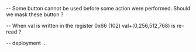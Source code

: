 -- Some button cannot be used before some action were performed.
Should we mask these button ?

-- When val is written in the register 0x66 (102) val+(0,256,512,768) is re-read ?

-- deployment ...